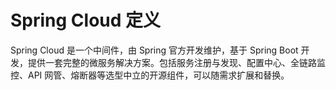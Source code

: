 # Spring Cloud 定义

Spring Cloud 是一个中间件，由 Spring 官方开发维护，基于 Spring Boot 开发，提供一套完整的微服务解决方案。包括服务注册与发现、配置中心、全链路监控、API 网管、熔断器等选型中立的开源组件，可以随需求扩展和替换。